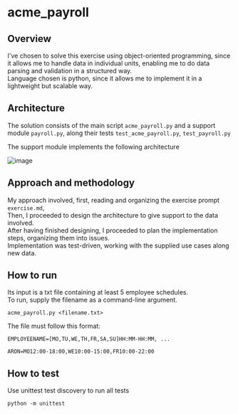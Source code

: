 # acme_payroll
## Overview
I've chosen to solve this exercise using object-oriented programming, 
since it allows me to handle data in individual units, enabling me to do data parsing and validation in a structured way.<br>
Language chosen is python, since it allows me to implement it in a lightweight but scalable way.

## Architecture
The solution consists of the main script `acme_payroll.py` and a support module `payroll.py`, along their tests `test_acme_payroll.py`, `test_payroll.py` 

The support module implements the following architecture

![image](https://user-images.githubusercontent.com/49913638/166165961-58423b71-b7fe-4c5a-bf64-523189bf2065.png)


## Approach and methodology
My approach involved, first, reading and organizing the exercise prompt `exercise.md`,<br>
Then, I proceeded to design the architecture to give support to the data involved.<br>
After having finished designing, I proceeded to plan the implementation steps, organizing them into issues.<br>
Implementation was test-driven, working with the supplied use cases along new data.

## How to run
Its input is a txt file containing at least 5 employee schedules.<br>
To run, supply the filename as a command-line argument.
```
acme_payroll.py <filename.txt>
```
The file must follow this format:
``` 
EMPLOYEENAME=[MO,TU,WE,TH,FR,SA,SU]HH:MM-HH:MM, ...
```
``` 
ARON=MO12:00-18:00,WE10:00-15:00,FR10:00-22:00
```
## How to test
Use unittest test discovery to run all tests
```
python -m unittest
```
